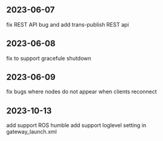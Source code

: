## 2023-06-07

fix REST API bug and add trans-publish REST api

## 2023-06-08

fix to support gracefule shutdown

## 2023-06-09

fix bugs where nodes do not appear when clients reconnect

## 2023-10-13

add support ROS humble
add support loglevel setting in gateway_launch.xml